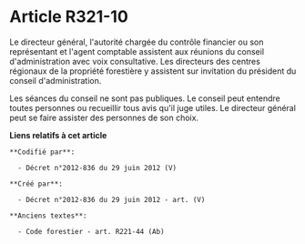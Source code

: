 # Article R321-10

Le directeur général, l'autorité chargée du contrôle financier ou son représentant et l'agent comptable assistent aux
réunions du conseil d'administration avec voix consultative. Les directeurs des centres régionaux de la propriété forestière
y assistent sur invitation du président du conseil d'administration.

Les séances du conseil ne sont pas publiques. Le conseil peut entendre toutes personnes ou recueillir tous avis qu'il juge
utiles. Le directeur général peut se faire assister des personnes de son choix.

**Liens relatifs à cet article**

	**Codifié par**:

	  - Décret n°2012-836 du 29 juin 2012 (V)

	**Créé par**:

	  - Décret n°2012-836 du 29 juin 2012 - art. (V)

	**Anciens textes**:

	  - Code forestier - art. R221-44 (Ab)
